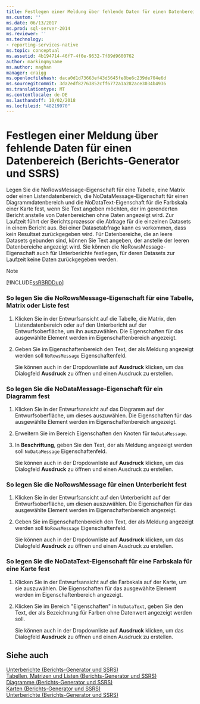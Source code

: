 ```yaml
---
title: Festlegen einer Meldung über fehlende Daten für einen Datenbereich (Berichts-Generator und SSRS) | Microsoft-Dokumentation
ms.custom: ''
ms.date: 06/13/2017
ms.prod: sql-server-2014
ms.reviewer: ''
ms.technology:
- reporting-services-native
ms.topic: conceptual
ms.assetid: 4b194714-46f7-4f0e-9632-7f89d9600762
author: markingmyname
ms.author: maghan
manager: craigg
ms.openlocfilehash: daca0d1d73663ef43d5645fe8be6c239de704e6d
ms.sourcegitcommit: 3da2edf82763852cff6772a1a282ace3034b4936
ms.translationtype: MT
ms.contentlocale: de-DE
ms.lasthandoff: 10/02/2018
ms.locfileid: "48219970"
---
```

# <a name="set-a-no-data-message-for-a-data-region-report-builder-and-ssrs"></a>Festlegen einer Meldung über fehlende Daten für einen Datenbereich (Berichts-Generator und SSRS)
  Legen Sie die NoRowsMessage-Eigenschaft für eine Tabelle, eine Matrix oder einen Listendatenbereich, die NoDataMessage-Eigenschaft für einen Diagrammdatenbereich und die NoDataText-Eigenschaft für die Farbskala einer Karte fest, wenn Sie Text angeben möchten, der im gerenderten Bericht anstelle von Datenbereichen ohne Daten angezeigt wird. Zur Laufzeit führt der Berichtsprozessor die Abfrage für die einzelnen Datasets in einem Bericht aus. Bei einer Datasetabfrage kann es vorkommen, dass kein Resultset zurückgegeben wird. Für Datenbereiche, die an leere Datasets gebunden sind, können Sie Text angeben, der anstelle der leeren Datenbereiche angezeigt wird. Sie können die NoRowsMessage-Eigenschaft auch für Unterberichte festlegen, für deren Datasets zur Laufzeit keine Daten zurückgegeben werden.  
  
> [!NOTE]  
>  [!INCLUDE[ssRBRDDup](../../includes/ssrbrddup-md.md)]  
  
### <a name="to-set-the-norowsmessage-property-for-a-table-matrix-or-list"></a>So legen Sie die NoRowsMessage-Eigenschaft für eine Tabelle, Matrix oder Liste fest  
  
1.  Klicken Sie in der Entwurfsansicht auf die Tabelle, die Matrix, den Listendatenbereich oder auf den Unterbericht auf der Entwurfsoberfläche, um ihn auszuwählen. Die Eigenschaften für das ausgewählte Element werden im Eigenschaftenbereich angezeigt.  
  
2.  Geben Sie im Eigenschaftenbereich den Text, der als Meldung angezeigt werden soll `NoRowsMessage` Eigenschaftenfeld.  
  
     Sie können auch in der Dropdownliste auf **Ausdruck** klicken, um das Dialogfeld **Ausdruck** zu öffnen und einen Ausdruck zu erstellen.  
  
### <a name="to-set-the-nodatamessage-property-for-a-chart"></a>So legen Sie die NoDataMessage-Eigenschaft für ein Diagramm fest  
  
1.  Klicken Sie in der Entwurfsansicht auf das Diagramm auf der Entwurfsoberfläche, um dieses auszuwählen. Die Eigenschaften für das ausgewählte Element werden im Eigenschaftenbereich angezeigt.  
  
2.  Erweitern Sie im Bereich Eigenschaften den Knoten für `NoDataMessage`.  
  
3.  In **Beschriftung**, geben Sie den Text, der als Meldung angezeigt werden soll `NoDataMessage` Eigenschaftenfeld.  
  
     Sie können auch in der Dropdownliste auf **Ausdruck** klicken, um das Dialogfeld **Ausdruck** zu öffnen und einen Ausdruck zu erstellen.  
  
### <a name="to-set-the-norowsmessage-for-a-subreport"></a>So legen Sie die NoRowsMessage für einen Unterbericht fest  
  
1.  Klicken Sie in der Entwurfsansicht auf den Unterbericht auf der Entwurfsoberfläche, um diesen auszuwählen. Die Eigenschaften für das ausgewählte Element werden im Eigenschaftenbereich angezeigt.  
  
2.  Geben Sie im Eigenschaftenbereich den Text, der als Meldung angezeigt werden soll `NoRowsMessage` Eigenschaftenfeld.  
  
     Sie können auch in der Dropdownliste auf **Ausdruck** klicken, um das Dialogfeld **Ausdruck** zu öffnen und einen Ausdruck zu erstellen.  
  
### <a name="to-set-the-nodatatext-property-for-a-color-scale-for-a-map"></a>So legen Sie die NoDataText-Eigenschaft für eine Farbskala für eine Karte fest  
  
1.  Klicken Sie in der Entwurfsansicht auf die Farbskala auf der Karte, um sie auszuwählen. Die Eigenschaften für das ausgewählte Element werden im Eigenschaftenbereich angezeigt.  
  
2.  Klicken Sie im Bereich "Eigenschaften" in `NoDataText`, geben Sie den Text, der als Bezeichnung für Farben ohne Datenwert angezeigt werden soll.  
  
     Sie können auch in der Dropdownliste auf **Ausdruck** klicken, um das Dialogfeld **Ausdruck** zu öffnen und einen Ausdruck zu erstellen.  
  
## <a name="see-also"></a>Siehe auch  
 [Unterberichte &#40;Berichts-Generator und SSRS&#41;](../report-design/subreports-report-builder-and-ssrs.md)   
 [Tabellen, Matrizen und Listen &#40;Berichts-Generator und SSRS&#41;](../report-design/create-invoices-and-forms-with-lists-report-builder-and-ssrs.md)   
 [Diagramme &#40;Berichts-Generator und SSRS&#41;](../report-design/charts-report-builder-and-ssrs.md)   
 [Karten &#40;Berichts-Generator und SSRS&#41;](../report-design/maps-report-builder-and-ssrs.md)   
 [Unterberichte &#40;Berichts-Generator und SSRS&#41;](../report-design/subreports-report-builder-and-ssrs.md)  
  
  
